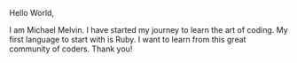 
Hello World,

I am Michael Melvin. I have started my journey to learn the art 
of coding. My first language to start with is Ruby. I want to learn
from this great community of coders. Thank you!

